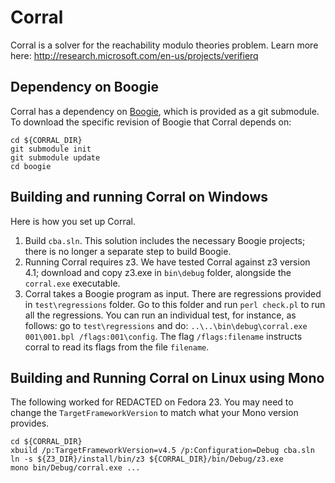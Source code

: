 # Corral

Corral is a solver for the reachability modulo theories problem. Learn more here: http://research.microsoft.com/en-us/projects/verifierq

## Dependency on Boogie
Corral has a dependency on [Boogie](https://github.com/boogie-org/boogie), which is provided as a git submodule. To download the specific revision of Boogie that Corral depends on:

```
cd ${CORRAL_DIR}
git submodule init
git submodule update
cd boogie
```

## Building and running Corral on Windows

Here is how you set up Corral. 

1. Build `cba.sln`. This solution includes the necessary Boogie projects; there is no longer a separate step to build Boogie.
2. Running Corral requires z3. We have tested Corral against z3 version 4.1; download and copy z3.exe in `bin\debug` folder, alongside the `corral.exe` executable. 
3. Corral takes a Boogie program as input. There are regressions provided in `test\regressions` folder. Go to this folder and run `perl check.pl` to run all the regressions. You can run an individual test, for instance, as follows: go to `test\regressions` and do: `..\..\bin\debug\corral.exe 001\001.bpl /flags:001\config`. The flag `/flags:filename` instructs corral to read its flags from the file `filename`.

## Building and Running Corral on Linux using Mono

The following worked for REDACTED on Fedora 23. You may need to change the `TargetFrameworkVersion` to match what your Mono version provides.
```
cd ${CORRAL_DIR} 
xbuild /p:TargetFrameworkVersion=v4.5 /p:Configuration=Debug cba.sln
ln -s ${Z3_DIR}/install/bin/z3 ${CORRAL_DIR}/bin/Debug/z3.exe
mono bin/Debug/corral.exe ...
``` 
